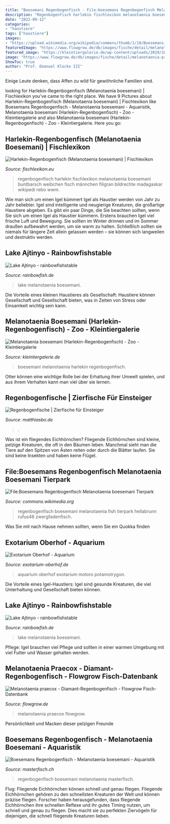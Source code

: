 ```yaml
---
title: "Boesemani Regenbogenfisch - File:boesemans Regenbogenfisch Melanotaenia Boesemani Tierpark"
description: "Regenbogenfisch harlekin fischlexikon melanotaenia boesemani buntbarsch weibchen fisch männchen filigran bildrechte madagaskar wikipedi rebo wwm"
date: "2022-09-12"
categories:
- "haustiere"
tags: ["haustiere"]
images:
- "https://upload.wikimedia.org/wikipedia/commons/thumb/1/10/Boesemans_Regenbogenfisch_Melanotaenia_boesemani_Tierpark_Hellabrunn-1.jpg/640px-Boesemans_Regenbogenfisch_Melanotaenia_boesemani_Tierpark_Hellabrunn-1.jpg"
featuredImage: "https://www.flowgrow.de/db/images/fische/detail/melanotaenia-praecox-51234a402ba0e.jpg"
featured_image: "https://kleintiergalerie.de/wp-content/uploads/2019/10/melanotaenia-boesemani-20190903-1.jpg"
image: "https://www.flowgrow.de/db/images/fische/detail/melanotaenia-praecox-51234a402ba0e.jpg"
ShowToc: true
author: "Prof. Emanuel Klocko III"
---
```



Einige Leute denken, dass Affen zu wild für gewöhnliche Familien sind.

	

		
looking for Harlekin-Regenbogenfisch (Melanotaenia boesemani) | Fischlexikon you've came to the right place. We have 9 Pictures about Harlekin-Regenbogenfisch (Melanotaenia boesemani) | Fischlexikon like Boesemans Regenbogenfisch - Melanotaenia boesemani - Aquaristik, Melanotaenia boesemani (Harlekin-Regenbogenfisch) - Zoo - Kleintiergalerie and also Melanotaenia boesemani (Harlekin-Regenbogenfisch) - Zoo - Kleintiergalerie. Here you go:
		
    
## Harlekin-Regenbogenfisch (Melanotaenia Boesemani) | Fischlexikon

<img loading=lazy src="http://www.fischlexikon.eu/images/fischlexikon/galerie/harlekin-regenbogenfisch-01.jpg" onerror="this.onerror=null;this.src='https://tse1.mm.bing.net/th?id=OIP.2OioQ3UDSWaCdsEa7JQ1hgHaDh&amp;pid=15.1';" alt="Harlekin-Regenbogenfisch (Melanotaenia boesemani) | Fischlexikon">

_Source: fischlexikon.eu_

>regenbogenfisch harlekin fischlexikon melanotaenia boesemani buntbarsch weibchen fisch männchen filigran bildrechte madagaskar wikipedi rebo wwm. 

	

Wie man sich um einen Igel kümmert
Igel als Haustier werden von Jahr zu Jahr beliebter. Igel sind intelligente und neugierige Kreaturen, die großartige Haustiere abgeben. Es gibt ein paar Dinge, die Sie beachten sollten, wenn Sie sich um einen Igel als Haustier kümmern. Erstens brauchen Igel viel frische Luft und Bewegung. Sie sollten im Winter drinnen und im Sommer draußen aufbewahrt werden, um sie warm zu halten. Schließlich sollten sie niemals für längere Zeit allein gelassen werden – sie können sich langweilen und destruktiv werden.

    
## Lake Ajtinyo - Rainbowfishstable

<img loading=lazy src="https://image.jimcdn.com/app/cms/image/transf/none/path/sb56884d21efd0c8d/image/i9b82bc69a701d975/version/1584949359/image.jpg" onerror="this.onerror=null;this.src='https://tse1.mm.bing.net/th?id=OIP.ZjcDV6HNJ_mfWlOL16mxGwHaEf&amp;pid=15.1';" alt="Lake Ajtinyo - rainbowfishstable">

_Source: rainbowfish.de_

>lake melanotaenia boesemani. 

	

Die Vorteile eines kleinen Haustieres als Gesellschaft: Haustiere können Gesellschaft und Gesellschaft bieten, was in Zeiten von Stress oder Einsamkeit wichtig sein kann.

    
## Melanotaenia Boesemani (Harlekin-Regenbogenfisch) - Zoo - Kleintiergalerie

<img loading=lazy src="https://kleintiergalerie.de/wp-content/uploads/2019/10/melanotaenia-boesemani-20190903-1.jpg" onerror="this.onerror=null;this.src='https://tse4.mm.bing.net/th?id=OIP.zbKRDqApEuJPMuiilzQobAHaE8&amp;pid=15.1';" alt="Melanotaenia boesemani (Harlekin-Regenbogenfisch) - Zoo - Kleintiergalerie">

_Source: kleintiergalerie.de_

>boesemani melanotaenia harlekin regenbogenfisch. 

	

Otter können eine wichtige Rolle bei der Erhaltung ihrer Umwelt spielen, und aus ihrem Verhalten kann man viel über sie lernen.

    
## Regenbogenfische | Zierfische Für Einsteiger

<img loading=lazy src="https://matthiasbo.de/zfe/wp-content/uploads/2013/08/regenbogenfisch_boesemani-200x133.jpg" onerror="this.onerror=null;this.src='https://tse3.mm.bing.net/th?id=OIP.ay4QAR2chCsjAMFAcokQmAAAAA&amp;pid=15.1';" alt="Regenbogenfische | Zierfische für Einsteiger">

_Source: matthiasbo.de_

>. 

	

Was ist ein fliegendes Eichhörnchen?
Fliegende Eichhörnchen sind kleine, pelzige Kreaturen, die oft in den Bäumen leben. Manchmal sieht man die Tiere auf den Spitzen von Ästen reiten oder durch die Blätter laufen. Sie sind keine Insekten und haben keine Flügel.

    
## File:Boesemans Regenbogenfisch Melanotaenia Boesemani Tierpark

<img loading=lazy src="https://upload.wikimedia.org/wikipedia/commons/thumb/1/10/Boesemans_Regenbogenfisch_Melanotaenia_boesemani_Tierpark_Hellabrunn-1.jpg/640px-Boesemans_Regenbogenfisch_Melanotaenia_boesemani_Tierpark_Hellabrunn-1.jpg" onerror="this.onerror=null;this.src='https://tse3.mm.bing.net/th?id=OIP.E2zG38NZw9QSs2CbxkSZtQEyDM&amp;pid=15.1';" alt="File:Boesemans Regenbogenfisch Melanotaenia boesemani Tierpark">

_Source: commons.wikimedia.org_

>regenbogenfisch boesemani melanotaenia fish tierpark hellabrunn rufus46 zwergfadenfisch. 

	

Was Sie mit nach Hause nehmen sollten, wenn Sie ein Quokka finden

    
## Exotarium Oberhof - Aquarium

<img loading=lazy src="https://exotarium-oberhof.de/templates/yootheme/cache/suedamer2-1910190b.jpeg" onerror="this.onerror=null;this.src='https://tse1.mm.bing.net/th?id=OIP.ktqai6_3R0SHlGKkveHoFAHaF7&amp;pid=15.1';" alt="Exotarium Oberhof - Aquarium">

_Source: exotarium-oberhof.de_

>aquarium oberhof exotarium motoro potamotrygon. 

	

Die Vorteile eines Igel-Haustiers: Igel sind gesunde Kreaturen, die viel Unterhaltung und Gesellschaft bieten können.

    
## Lake Ajtinyo - Rainbowfishstable

<img loading=lazy src="https://image.jimcdn.com/app/cms/image/transf/none/path/sb56884d21efd0c8d/image/ibb7fdb6968e2c86e/version/1584949359/image.jpg" onerror="this.onerror=null;this.src='https://tse1.mm.bing.net/th?id=OIP.S1BFZWEe7rrqAVZ0rRXitQHaEw&amp;pid=15.1';" alt="Lake Ajtinyo - rainbowfishstable">

_Source: rainbowfish.de_

>lake melanotaenia boesemani. 

	

Pflege: Igel brauchen viel Pflege und sollten in einer warmen Umgebung mit viel Futter und Wasser gehalten werden.

    
## Melanotaenia Praecox - Diamant-Regenbogenfisch - Flowgrow Fisch-Datenbank

<img loading=lazy src="https://www.flowgrow.de/db/images/fische/detail/melanotaenia-praecox-51234a402ba0e.jpg" onerror="this.onerror=null;this.src='https://tse3.mm.bing.net/th?id=OIP.lQqW0UN67wJAw9kFkVxnrQHaEp&amp;pid=15.1';" alt="Melanotaenia praecox - Diamant-Regenbogenfisch - Flowgrow Fisch-Datenbank">

_Source: flowgrow.de_

>melanotaenia praecox flowgrow. 

	

Persönlichkeit und Macken dieser pelzigen Freunde

    
## Boesemans Regenbogenfisch - Melanotaenia Boesemani - Aquaristik

<img loading=lazy src="https://www.masterfisch.ch/2159-thickbox_default/boesemans-regenbogenfisch.jpg" onerror="this.onerror=null;this.src='https://tse2.mm.bing.net/th?id=OIP.OZdRTqpsn5QKV1anNo4OAAHaE7&amp;pid=15.1';" alt="Boesemans Regenbogenfisch - Melanotaenia boesemani - Aquaristik">

_Source: masterfisch.ch_

>regenbogenfisch boesemani melanotaenia masterfisch. 

	

Flug: Fliegende Eichhörnchen können schnell und genau fliegen.
Fliegende Eichhörnchen gehören zu den schnellsten Kreaturen der Welt und können präzise fliegen. Forscher haben herausgefunden, dass fliegende Eichhörnchen ihre schnellen Reflexe und ihr gutes Timing nutzen, um schnell und genau zu fliegen. Dies macht sie zu perfekten Ziervögeln für diejenigen, die schnell fliegende Kreaturen lieben.

